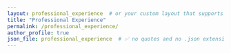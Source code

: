 ```yaml
---
layout: professional_experience  # or your custom layout that supports loading from a JSON file
title: "Professional Experience"
permalink: /professional_experience/
author_profile: true
json_file: professional_experience  # ✅ no quotes and no .json extension if you're using _data/
---
```


